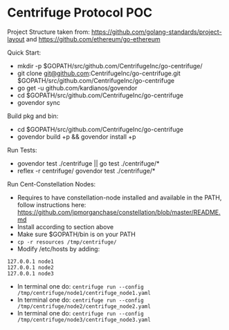 # Centrifuge Protocol POC
Project Structure taken from: https://github.com/golang-standards/project-layout and https://github.com/ethereum/go-ethereum

Quick Start:
- mkdir -p $GOPATH/src/github.com/CentrifugeInc/go-centrifuge/
- git clone git@github.com:CentrifugeInc/go-centrifuge.git $GOPATH/src/github.com/CentrifugeInc/go-centrifuge
- go get -u github.com/kardianos/govendor
- cd $GOPATH/src/github.com/CentrifugeInc/go-centrifuge
- govendor sync

Build pkg and bin:
- cd $GOPATH/src/github.com/CentrifugeInc/go-centrifuge
- govendor build +p && govendor install +p

Run Tests:
- govendor test ./centrifuge || go test ./centrifuge/*
- reflex -r centrifuge/ govendor test ./centrifuge/*

Run Cent-Constellation Nodes:
- Requires to have constellation-node installed and available in the PATH, follow instructions here: https://github.com/jpmorganchase/constellation/blob/master/README.md
- Install according to section above
- Make sure $GOPATH/bin is on your PATH
- `cp -r resources /tmp/centrifuge/`
- Modify /etc/hosts by adding:
```
127.0.0.1 node1
127.0.0.1 node2
127.0.0.1 node3
```
- In terminal one do: `centrifuge run --config /tmp/centrifuge/node1/centrifuge_node1.yaml`
- In terminal one do: `centrifuge run --config /tmp/centrifuge/node2/centrifuge_node2.yaml`
- In terminal one do: `centrifuge run --config /tmp/centrifuge/node3/centrifuge_node3.yaml`
